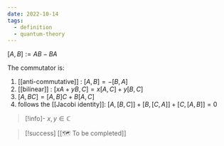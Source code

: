 ```yaml
---
date: 2022-10-14
tags:
  - definition
  - quantum-theory
---
```

$[A, B] := AB - BA$

The commutator is:
1. [[anti-commutative]] : $[A, B] = - [B, A]$
2. [[bilinear]] : $[xA + yB, C] = x[A, C] + y[B,C]$
3. $[A, BC] = [A,B]C + B[A,C]$
4. follows the [[Jacobi identity]]: $[A, [B,C]] + [B, [C,A]] + [C, [A,B]] = 0$

>[!info]-
> $x,y \in \mathbb{C}$

>[!success]
> [[🗺️ To be completed]]